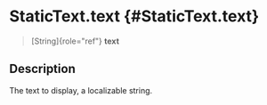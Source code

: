 StaticText.text {#StaticText.text}
===============

> [String]{role="ref"} **text**

Description
-----------

The text to display, a localizable string.
